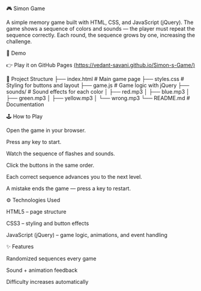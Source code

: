 🎮 Simon Game

A simple memory game built with HTML, CSS, and JavaScript (jQuery).
The game shows a sequence of colors and sounds — the player must repeat the sequence correctly. Each round, the sequence grows by one, increasing the challenge.

🚀 Demo

👉 Play it on GitHub Pages
[
(https://vedant-savani.github.io/Simon-s-Game/)](https://vedant-savani.github.io/Simon-s-Game/)

📂 Project Structure
├── index.html      # Main game page
├── styles.css      # Styling for buttons and layout
├── game.js         # Game logic with jQuery
├── sounds/         # Sound effects for each color
│   ├── red.mp3
│   ├── blue.mp3
│   ├── green.mp3
│   ├── yellow.mp3
│   └── wrong.mp3
└── README.md       # Documentation

🕹️ How to Play

Open the game in your browser.

Press any key to start.

Watch the sequence of flashes and sounds.

Click the buttons in the same order.

Each correct sequence advances you to the next level.

A mistake ends the game — press a key to restart.

⚙️ Technologies Used

HTML5 – page structure

CSS3 – styling and button effects

JavaScript (jQuery) – game logic, animations, and event handling

✨ Features

Randomized sequences every game

Sound + animation feedback

Difficulty increases automatically

